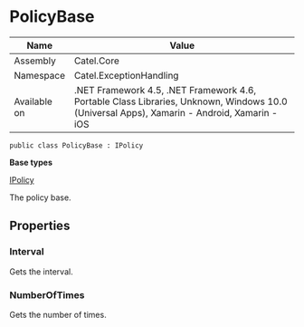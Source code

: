 

# PolicyBase

Name|Value
---|---
Assembly|Catel.Core
Namespace|Catel.ExceptionHandling
Available on|.NET Framework 4.5, .NET Framework 4.6, Portable Class Libraries, Unknown, Windows 10.0 (Universal Apps), Xamarin - Android, Xamarin - iOS

```
public class PolicyBase : IPolicy
```

**Base types**

[IPolicy](/Catel.Core\Catel\ExceptionHandling\IPolicy.md)


The policy base.



## Properties

### Interval

Gets the interval.



### NumberOfTimes

Gets the number of times.



